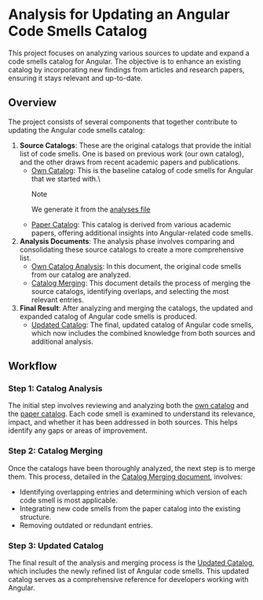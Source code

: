 # Analysis for Updating an Angular Code Smells Catalog
This project focuses on analyzing various sources to update and expand a code smells catalog for Angular. The objective is to enhance an existing catalog by incorporating new findings from articles and research papers, ensuring it stays relevant and up-to-date.

## Overview
The project consists of several components that together contribute to updating the Angular code smells catalog:
1. **Source Catalogs**: These are the original catalogs that provide the initial list of code smells. One is based on previous work (our own catalog), and the other draws from recent academic papers and publications.
    - [Own Catalog](./source/own_catalog.md): This is the baseline catalog of code smells for Angular that we started with.\
      >[!note]
      >We generate it from the [analyses file](./analisys/own_catalog.md)
    - [Paper Catalog](./source/paper_catalog.md): This catalog is derived from various academic papers, offering additional insights into Angular-related code smells.
2. **Analysis Documents**: The analysis phase involves comparing and consolidating these source catalogs to create a more comprehensive list.
    - [Own Catalog Analysis](./analisys/own_catalog.md): In this document, the original code smells from our catalog are analyzed.
    - [Catalog Merging](./analisys/join_catalogs.md): This document details the process of merging the source catalogs, identifying overlaps, and selecting the most relevant entries.
3. **Final Result**: After analyzing and merging the catalogs, the updated and expanded catalog of Angular code smells is produced.
    - [Updated Catalog](./result/updated_catalog.md): The final, updated catalog of Angular code smells, which now includes the combined knowledge from both sources and additional analysis.

## Workflow
### Step 1: Catalog Analysis
The initial step involves reviewing and analyzing both the [own catalog](./source/own_catalog.md) and the [paper catalog](./source/paper_catalog.md). Each code smell is examined to understand its relevance, impact, and whether it has been addressed in both sources. This helps identify any gaps or areas of improvement.

### Step 2: Catalog Merging
Once the catalogs have been thoroughly analyzed, the next step is to merge them. This process, detailed in the [Catalog Merging document](./analisys/join_catalogs.md), involves:
- Identifying overlapping entries and determining which version of each code smell is most applicable.
- Integrating new code smells from the paper catalog into the existing structure.
- Removing outdated or redundant entries.

### Step 3: Updated Catalog
The final result of the analysis and merging process is the [Updated Catalog](./result/updated_catalog.md), which includes the newly refined list of Angular code smells. This updated catalog serves as a comprehensive reference for developers working with Angular.

